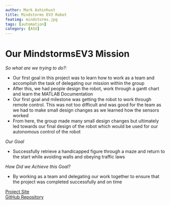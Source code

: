 ```yaml
---
author: Mark Ashinhust  
title: Mindstorms EV3 Robot
featimg: mindstorms.jpg
tags: [automation]
category: [ASU]
---
```


# **Our MindstormsEV3 Mission**

*So what are we trying to do?:*

* Our first goal in this project was to learn how to work as a team and accomplish the task of delegating our mission within the group
* After this, we had people design the robot, work through a gantt chart and learn the MATLAB Documentation
* Our first goal and milestone was getting the robot to work through remote control. This was not too difficult and was good for the team as we had to make small design changes as we learned how the sensors worked
* From here, the group made many small design changes but ultimately led towards our final design of the robot which would be used for our autonomous control of the robot

*Our Goal*

* Successfully retrieve a handicapped figure through a maze and return to the start while avoiding walls and obeying traffic laws

*How Did we Achieve this Goal?*

* By working as a team and delegating our work together to ensure that the project was completed successfully and on time


[Project Site](https://www.mindstorm.markinfo.dev/)  
[GitHub Repository](https://github.com/Markay12/mindstormsEV3)